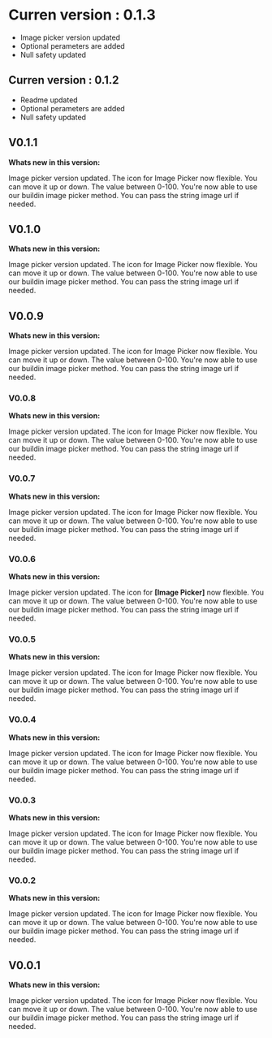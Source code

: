 # Curren version : 0.1.3
* Image picker version updated
* Optional perameters are added
* Null safety updated

## Curren version : 0.1.2
* Readme updated
* Optional perameters are added
* Null safety updated


## V0.1.1
**Whats new in this version:**

Image picker version updated. The icon for Image Picker now flexible. You can move it up or down. The value between 0-100. You're now able to use our buildin image picker method. You can pass the string image url if needed.

## V0.1.0
**Whats new in this version:**

Image picker version updated. The icon for Image Picker now flexible. You can move it up or down. The value between 0-100. You're now able to use our buildin image picker method. You can pass the string image url if needed.
## V0.0.9
**Whats new in this version:**

Image picker version updated. The icon for Image Picker now flexible. You can move it up or down. The value between 0-100. You're now able to use our buildin image picker method. You can pass the string image url if needed.

### V0.0.8
**Whats new in this version:**

Image picker version updated. The icon for Image Picker now flexible. You can move it up or down. The value between 0-100. You're now able to use our buildin image picker method. You can pass the string image url if needed.

### V0.0.7
**Whats new in this version:**

Image picker version updated. The icon for Image Picker now flexible. You can move it up or down. The value between 0-100. You're now able to use our buildin image picker method. You can pass the string image url if needed.

### V0.0.6
**Whats new in this version:**

Image picker version updated. The icon for **[Image Picker]** now flexible. You can move it up or down. The value between 0-100. You're now able to use our buildin image picker method. You can pass the string image url if needed.

### V0.0.5
**Whats new in this version:**

Image picker version updated. The icon for Image Picker now flexible. You can move it up or down. The value between 0-100. You're now able to use our buildin image picker method. You can pass the string image url if needed.

### V0.0.4
**Whats new in this version:**

Image picker version updated. The icon for Image Picker now flexible. You can move it up or down. The value between 0-100. You're now able to use our buildin image picker method. You can pass the string image url if needed.

### V0.0.3
**Whats new in this version:**

Image picker version updated. The icon for Image Picker now flexible. You can move it up or down. The value between 0-100. You're now able to use our buildin image picker method. You can pass the string image url if needed.

### V0.0.2
**Whats new in this version:**

Image picker version updated. The icon for Image Picker now flexible. You can move it up or down. The value between 0-100. You're now able to use our buildin image picker method. You can pass the string image url if needed.

## V0.0.1
**Whats new in this version:**

Image picker version updated. The icon for Image Picker now flexible. You can move it up or down. The value between 0-100. You're now able to use our buildin image picker method. You can pass the string image url if needed.
